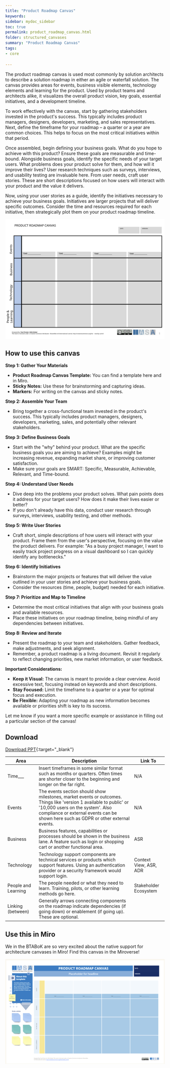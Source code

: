 ```yaml
---
title: "Product Roadmap Canvas"
keywords: 
sidebar: mydoc_sidebar
toc: true
permalink: product_roadmap_canvas.html
folder: structured_canvases
summary: "Product Roadmap Canvas"
tags: 
- core

---
```


The product roadmap canvas is used most commonly by solution architects to describe a solution roadmap in either an agile or waterfall solution. The canvas provides areas for events, business visible elements, technology elements and learning for the product. Used by product teams and architects alike, it visualizes the overall product vision, key goals, essential initiatives, and a development timeline.

To work effectively with the canvas, start by gathering stakeholders invested in the product's success. This typically includes product managers, designers, developers, marketing, and sales representatives. Next, define the timeframe for your roadmap – a quarter or a year are common choices. This helps to focus on the most critical initiatives within that period.

Once assembled, begin defining your business goals. What do you hope to achieve with this product? Ensure these goals are measurable and time-bound. Alongside business goals, identify the specific needs of your target users. What problems does your product solve for them, and how will it improve their lives? User research techniques such as surveys, interviews, and usability testing are invaluable here. From user needs, craft user stories. These are short descriptions focused on how users will interact with your product and the value it delivers.

Now, using your user stories as a guide, identify the initiatives necessary to achieve your business goals. Initiatives are larger projects that will deliver specific outcomes. Consider the time and resources required for each initiative, then strategically plot them on your product roadmap timeline.

![image001](media/product_roadmap_canvas.svg)

## How to use this canvas

**Step 1: Gather Your Materials**

- **Product Roadmap Canvas Template:** You can find a template here and in Miro.
- **Sticky Notes:** Use these for brainstorming and capturing ideas.
- **Markers:** For writing on the canvas and sticky notes.

**Step 2: Assemble Your Team**

- Bring together a cross-functional team invested in the product's success. This typically includes product managers, designers, developers, marketing, sales, and potentially other relevant stakeholders.

**Step 3: Define Business Goals**

- Start with the "why" behind your product. What are the specific business goals you are aiming to achieve? Examples might be increasing revenue, expanding market share, or improving customer satisfaction.
- Make sure your goals are SMART: Specific, Measurable, Achievable, Relevant, and Time-bound.

**Step 4: Understand User Needs**

- Dive deep into the problems your product solves. What pain points does it address for your target users? How does it make their lives easier or better?
- If you don't already have this data, conduct user research through surveys, interviews, usability testing, and other methods.

**Step 5: Write User Stories**

- Craft short, simple descriptions of how users will interact with your product. Frame them from the user's perspective, focusing on the value the product delivers. For example: "As a busy project manager, I want to easily track project progress on a visual dashboard so I can quickly identify any bottlenecks."

**Step 6: Identify Initiatives**

- Brainstorm the major projects or features that will deliver the value outlined in your user stories and achieve your business goals.
- Consider the resources (time, people, budget) needed for each initiative.

**Step 7: Prioritize and Map to Timeline**

- Determine the most critical initiatives that align with your business goals and available resources.
- Place these initiatives on your roadmap timeline, being mindful of any dependencies between initiatives.

**Step 8: Review and Iterate**

- Present the roadmap to your team and stakeholders. Gather feedback, make adjustments, and seek alignment.
- Remember, a product roadmap is a living document. Revisit it regularly to reflect changing priorities, new market information, or user feedback.

**Important Considerations:**

- **Keep it Visual:** The canvas is meant to provide a clear overview. Avoid excessive text, focusing instead on keywords and short descriptions.
- **Stay Focused:** Limit the timeframe to a quarter or a year for optimal focus and execution.
- **Be Flexible:** Adapting your roadmap as new information becomes available or priorities shift is key to its success.

Let me know if you want a more specific example or assistance in filling out a particular section of the canvas!

## Download

[Download PPT](media/ppt/product_roadmap_canvas.ppt){:target="_blank"}

| Area                | Description                                                                                                                                                                                                                                    | Link To                |
| ------------------- | ---------------------------------------------------------------------------------------------------------------------------------------------------------------------------------------------------------------------------------------------- | ---------------------- |
| Time___             | Insert timeframes in some similar format such as months or quarters. Often times are shorter closer to the beginning and longer on the far right.                                                                                              | N/A                    |
| Events              | The events section should show milestones, market events or outcomes. Things like 'version 1 available to public' or '10,000 users on the system'. Also compliance or external events can be shown here such as GDPR or other external events. | N/A                    |
| Business            | Business features, capabilities or processes should be shown in the business lane. A feature such as login or shopping cart or another functional area.                                                                                        | ASR                    |
| Technology          | Technology support components are technical services or products which support features. Using an authentication provider or a security framework would support login.                                                                         | Context View, ASR, ADR |
| People and Learning | The people needed or what they need to learn. Training, pilots, or other learning methods go here.                                                                                                                                             | Stakeholder Ecosystem  |
| Linking (between)   | Generally arrows connecting components on the roadmap indicate dependencies (if going down) or enablement (if going up). These are optional.                                                                                                   |                        |

## Use this in Miro

We in the BTABoK are so very excited about the native support for architecture canvases in Miro! Find this canvas in the Miroverse!

![image001](media/ProductRoadmapCanvasMiro.png)
